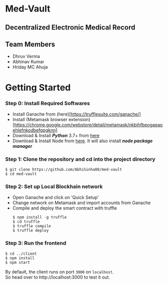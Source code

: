 # Med-Vault
## Decentralized Electronic Medical Record

## Team Members
- Dhruv Verma
- Abhinav Kumar
- Hriday MC Ahuja

# Getting Started
### Step 0: Install Required Softwares
- Install Ganache from (here)[https://trufflesuite.com/ganache/]
- Install (Metamask browser extension)[https://chrome.google.com/webstore/detail/metamask/nkbihfbeogaeaoehlefnkodbefgpgknn]
- Download & Install ___Python___ 3.7+ from [here](https://www.python.org/downloads/)  
- Download & Install Node from [here](https://nodejs.org/en/download). It will also install ___node package manager___

### Step 1: Clone the repository and cd into the project directory
```
$ git clone https://github.com/AbhiSinha08/med-vault
$ cd med-vault
```

### Step 2: Set up Local Blockhain network
- Open Ganache and click on 'Quick Setup'
- Change network on Metamask and import accounts from Ganache
- Compile and deploy the smart contract with truffle
  ```
  $ npm install -g truffle
  $ cd truffle
  $ truffle compile
  $ truffle deploy
  ```
### Step 3: Run the frontend
```
$ cd ../client
$ npm install
$ npm start
```
By default,  the client runs on port `3000` on `localhost`.  
So head over to http://localhost:3000 to test it out.
  

